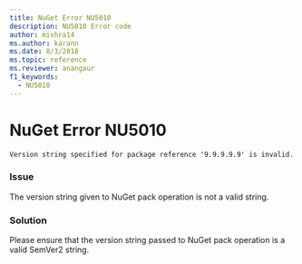 ```yaml
---
title: NuGet Error NU5010
description: NU5010 Error code
author: mishra14
ms.author: karann
ms.date: 8/3/2018
ms.topic: reference
ms.reviewer: anangaur
f1_keywords: 
  - NU5010
---
```


# NuGet Error NU5010
```
Version string specified for package reference '9.9.9.9.9' is invalid.
```

### Issue

The version string given to NuGet pack operation is not a valid string.


### Solution

Please ensure that the version string passed to NuGet pack operation is a valid SemVer2 string.

